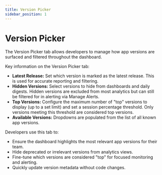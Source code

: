 ```yaml
---
title: Version Picker
sidebar_position: 1
---
```


# Version Picker

The Version Picker tab allows developers to manage how app versions are surfaced and filtered throughout the dashboard.

Key information on the Version Picker tab:

- **Latest Release:** Set which version is marked as the latest release. This is used for accurate reporting and filtering.
- **Hidden Versions:** Select versions to hide from dashboards and daily digests. Hidden versions are excluded from most analytics but can still be filtered for in alerting via Manage Alerts.
- **Top Versions:** Configure the maximum number of "top" versions to display (up to a set limit) and set a session percentage threshold. Only versions meeting this threshold are considered top versions.
- **Available Versions:** Dropdowns are populated from the list of all known app versions.

Developers use this tab to:

- Ensure the dashboard highlights the most relevant app versions for their team.
- Hide deprecated or irrelevant versions from analytics views.
- Fine-tune which versions are considered "top" for focused monitoring and alerting.
- Quickly update version metadata without code changes.
